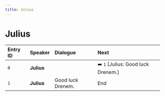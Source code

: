 ```yaml
---
title: Julius
---
```


# Julius


| Entry ID | Speaker | Dialogue | Next |
| :------- | :------ | :------- | :------------ |
| `0` | **Julius** |  | ➡️ `1` \[Julius: Good luck Drenem\.\] |
| `1` | **Julius** | Good luck Drenem\. | End |
